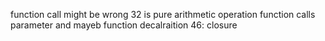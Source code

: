 function call might be wrong 32 is pure arithmetic operation
function calls parameter and mayeb function decalraition
46: 
closure 
